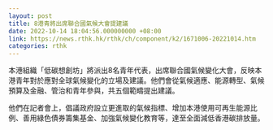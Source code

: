 ```yaml
---
layout: post
title: 8港青將出席聯合國氣候大會提建議
date: 2022-10-14 18:04:56.000000000 +08:00
link: https://news.rthk.hk/rthk/ch/component/k2/1671006-20221014.htm
categories: rthk
---
```


本港組織「低碳想創坊」將派出8名青年代表，出席聯合國氣候變化大會，反映本港青年對於應對全球氣候變化的立場及建議。他們會從氣候適應、能源轉型、氣候預算及金融、管治和青年參與，共五個範疇提出建議。

他們在記者會上，倡議政府設立更進取的氣候指標、增加本港使用可再生能源比例、善用綠色債券籌集基金、加強氣候變化教育等，達至全面減低香港碳排放量。
